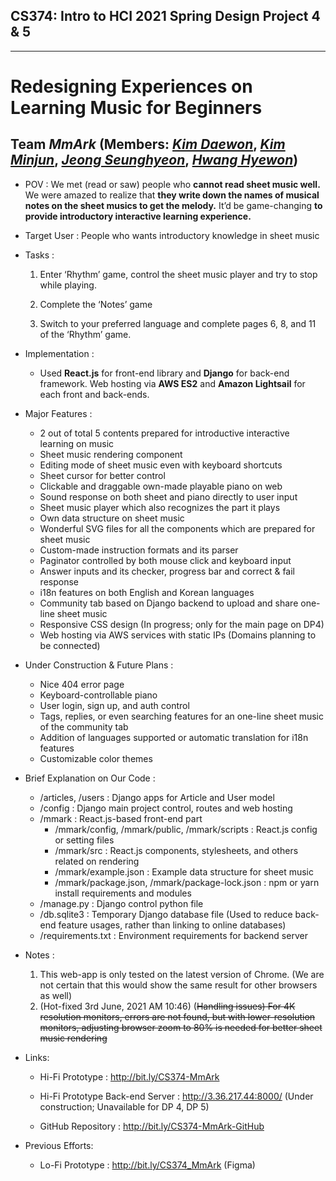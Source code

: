 ## CS374: Intro to **HCI** 2021 Spring Design Project 4 & 5
---
# Redesigning Experiences on Learning Music for Beginners
## Team *MmArk* (Members: [*Kim Daewon*](https://github.com/star810, "Kim Daewon"), [*Kim Minjun*](https://github.com/HoneyTt21, "Kim Minjun"), [*Jeong Seunghyeon*](https://github.com/antony-jeong, "Jeong Seunghyeon"), [*Hwang Hyewon*](https://github.com/hywnH, "Hwang Hyewon"))

- POV : We met (read or saw) people who
**cannot read sheet music well.**
We were amazed to realize that
**they write down the names of musical notes on the sheet musics to get the melody.**
It’d be game-changing 
**to provide introductory interactive learning experience.**


- Target User : People who wants introductory knowledge in sheet music


- Tasks :

  1. Enter ‘Rhythm’ game, control the sheet music player and try to stop while playing.

  1. Complete the ‘Notes’ game

  1. Switch to your preferred language and complete pages 6, 8, and 11 of the ‘Rhythm’ game.

- Implementation :
  - Used **React.js** for front-end library and **Django** for back-end framework. Web hosting via **AWS ES2** and **Amazon Lightsail** for each front and back-ends.
 
- Major Features :
  - 2 out of total 5 contents prepared for introductive interactive learning on music
  - Sheet music rendering component 
  - Editing mode of sheet music even with keyboard shortcuts
  - Sheet cursor for better control
  - Clickable and draggable own-made playable piano on web 
  - Sound response on both sheet and piano directly to user input
  - Sheet music player which also recognizes the part it plays
  - Own data structure on sheet music
  - Wonderful SVG files for all the components which are prepared for sheet music
  - Custom-made instruction formats and its parser
  - Paginator controlled by both mouse click and keyboard input
  - Answer inputs and its checker, progress bar and correct & fail response
  - i18n features on both English and Korean languages
  - Community tab based on Django backend to upload and share one-line sheet music
  - Responsive CSS design (In progress; only for the main page on DP4)
  - Web hosting via AWS services with static IPs (Domains planning to be connected)

- Under Construction & Future Plans :
  - Nice 404 error page
  - Keyboard-controllable piano
  - User login, sign up, and auth control
  - Tags, replies, or even searching features for an one-line sheet music of the community tab
  - Addition of languages supported or automatic translation for i18n features
  - Customizable color themes

- Brief Explanation on Our Code :
  - /articles, /users : Django apps for Article and User model
  - /config : Django main project control, routes and web hosting
  - /mmark : React.js-based front-end part
    - /mmark/config, /mmark/public, /mmark/scripts : React.js config or setting files
    - /mmark/src : React.js components, stylesheets, and others related on rendering
    - /mmark/example.json : Example data structure for sheet music
    - /mmark/package.json, /mmark/package-lock.json : npm or yarn install requirements and modules
  - /manage.py : Django control python file
  - /db.sqlite3 : Temporary Django database file (Used to reduce back-end feature usages, rather than linking to online databases)
  - /requirements.txt : Environment requirements for backend server    

- Notes :
  1. This web-app is only tested on the latest version of Chrome. (We are not certain that this would show the same result for other browsers as well)
  2. (Hot-fixed 3rd June, 2021 AM 10:46) (~~Handling issues) For 4K resolution monitors, errors are not found, but with lower-resolution monitors, adjusting browser zoom to 80% is needed for better sheet music rendering~~


- Links:
  - Hi-Fi Prototype : http://bit.ly/CS374-MmArk
  - Hi-Fi Prototype Back-end Server : http://3.36.217.44:8000/ (Under construction; Unavailable for DP 4, DP 5)

  - GitHub Repository : http://bit.ly/CS374-MmArk-GitHub

- Previous Efforts:
  - Lo-Fi Prototype : http://bit.ly/CS374_MmArk (Figma)

